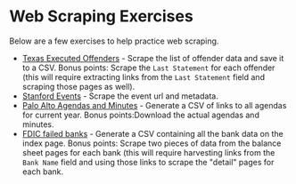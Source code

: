 # Web Scraping Exercises

Below are a few exercises to help practice web scraping.

-   [Texas Executed Offenders][] - Scrape the list of offender data and save it to a CSV. Bonus points: Scrape the `Last Statement` for each offender (this will require extracting links from the `Last Statement` field and scraping those pages as well).
-   [Stanford Events](https://events.stanford.edu/) - Scrape the event url and metadata.
-   [Palo Alto Agendas and Minutes][] - Generate a CSV of links to all agendas for current year. Bonus points:Download the actual agendas and minutes.
-   [FDIC failed banks][] - Generate a CSV containing all the bank data on the index page. Bonus points: Scrape two pieces of data from the balance sheet pages for each bank (this will require harvesting links from the `Bank Name` field and using those links to scrape the "detail" pages for each bank.


[Texas Executed Offenders]: https://www.tdcj.texas.gov/death_row/dr_executed_offenders.html
[FDIC failed banks]: https://www.fdic.gov/resources/resolutions/bank-failures/failed-bank-list/
[Palo Alto Agendas and Minutes]:https://www.cityofpaloalto.org/Departments/City-Clerk/Council-Agendas-and-Minutes-2021-2022 
